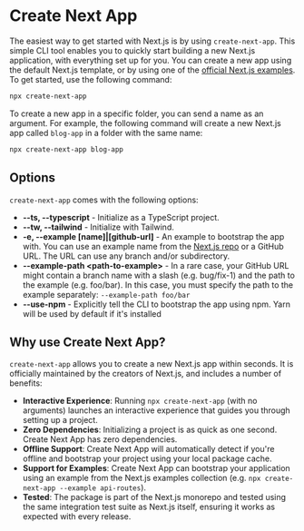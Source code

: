 # Create Next App

The easiest way to get started with Next.js is by using `create-next-app`. This simple CLI tool enables you to quickly start building a new Next.js application, with everything set up for you. You can create a new app using the default Next.js template, or by using one of the [official Next.js examples](https://github.com/vercel/next.js/tree/canary/examples). To get started, use the following command:

```bash
npx create-next-app
```

To create a new app in a specific folder, you can send a name as an argument. For example, the following command will create a new Next.js app called `blog-app` in a folder with the same name:

```bash
npx create-next-app blog-app
```

## Options

`create-next-app` comes with the following options:

- **--ts, --typescript** - Initialize as a TypeScript project.
- **--tw, --tailwind** - Initialize with Tailwind.
- **-e, --example [name]|[github-url]** - An example to bootstrap the app with. You can use an example name from the [Next.js repo](https://github.com/vercel/next.js/tree/master/examples) or a GitHub URL. The URL can use any branch and/or subdirectory.
- **--example-path &lt;path-to-example&gt;** - In a rare case, your GitHub URL might contain a branch name with a slash (e.g. bug/fix-1) and the path to the example (e.g. foo/bar). In this case, you must specify the path to the example separately: `--example-path foo/bar`
- **--use-npm** - Explicitly tell the CLI to bootstrap the app using npm. Yarn will be used by default if it's installed

## Why use Create Next App?

`create-next-app` allows you to create a new Next.js app within seconds. It is officially maintained by the creators of Next.js, and includes a number of benefits:

- **Interactive Experience**: Running `npx create-next-app` (with no arguments) launches an interactive experience that guides you through setting up a project.
- **Zero Dependencies**: Initializing a project is as quick as one second. Create Next App has zero dependencies.
- **Offline Support**: Create Next App will automatically detect if you're offline and bootstrap your project using your local package cache.
- **Support for Examples**: Create Next App can bootstrap your application using an example from the Next.js examples collection (e.g. `npx create-next-app --example api-routes`).
- **Tested**: The package is part of the Next.js monorepo and tested using the same integration test suite as Next.js itself, ensuring it works as expected with every release.
